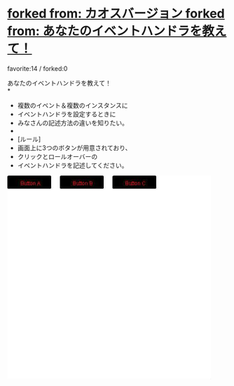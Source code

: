 # [forked from: カオスバージョン forked from: あなたのイベントハンドラを教えて！](http://wonderfl.net/c/ttp8)

favorite:14 / forked:0

あなたのイベントハンドラを教えて！  
*  
* 複数のイベント＆複数のインスタンスに  
* イベントハンドラを設定するときに  
* みなさんの記述方法の違いを知りたい。  
*  
* [ルール]  
* 画面上に3つのボタンが用意されており、  
* クリックとロールオーバーの  
* イベントハンドラを記述してください。  


![thumbnail](./thumbnail.jpg)